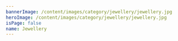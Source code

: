 ```yaml
---
bannerImage: /content/images/category/jewellery/jewellery.jpg
heroImage: /content/images/category/jewellery/jewellery.jpg
isPage: false
name: Jewellery
---
```

